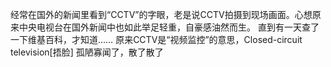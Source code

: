 经常在国外的新闻里看到“CCTV”的字眼，老是说CCTV拍摄到现场画面。心想原来中央电视台在国外新闻中也如此举足轻重，自豪感油然而生。
直到有一天查了一下维基百科，才知道…… 原来CCTV是“视频监控”的意思，Closed-circuit television[捂脸] 孤陋寡闻了，散了散了